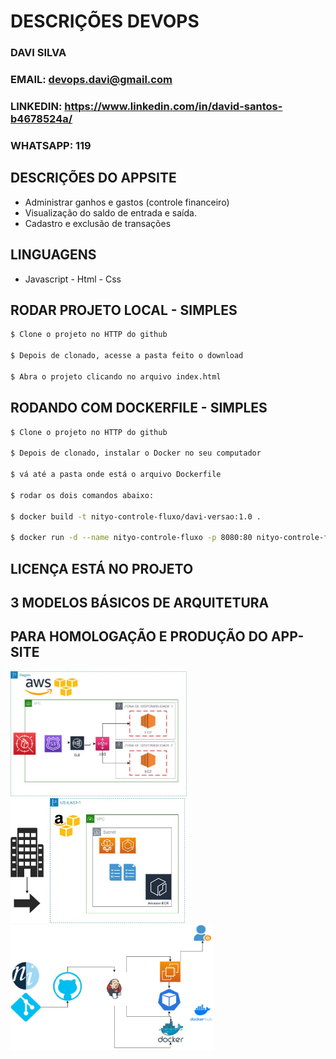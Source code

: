 # DESCRIÇÕES DEVOPS
### DAVI SILVA
### EMAIL: devops.davi@gmail.com
### LINKEDIN: https://www.linkedin.com/in/david-santos-b4678524a/
### WHATSAPP: 119

## DESCRIÇÕES DO APPSITE

* Administrar ganhos e gastos (controle financeiro)
* Visualização do saldo de entrada e saída.
* Cadastro e exclusão de transações


## LINGUAGENS
- Javascript - Html - Css


## RODAR PROJETO LOCAL - SIMPLES

```bash
$ Clone o projeto no HTTP do github

$ Depois de clonado, acesse a pasta feito o download

$ Abra o projeto clicando no arquivo index.html
```


## RODANDO COM DOCKERFILE - SIMPLES

```bash
$ Clone o projeto no HTTP do github

$ Depois de clonado, instalar o Docker no seu computador

$ vá até a pasta onde está o arquivo Dockerfile

$ rodar os dois comandos abaixo:

$ docker build -t nityo-controle-fluxo/davi-versao:1.0 .

$ docker run -d --name nityo-controle-fluxo -p 8080:80 nityo-controle-fluxo/davi-versao:1.0
```

## LICENÇA ESTÁ NO PROJETO


## 3 MODELOS BÁSICOS DE ARQUITETURA 
## PARA HOMOLOGAÇÃO E PRODUÇÃO DO APP-SITE

<img src="./assets/arquitetura-1-ec2.jpg" style=" HEIGHT: 200px; LEFT: 400px"/>
<img src="./assets/arquitetura-2-fargate.jpg" style=" HEIGHT: 200px; LEFT: 400px"/>
<img src="./assets/arquitetura-3-on-promisses.jpg" style=" HEIGHT: 200px; LEFT: 200px"/>

